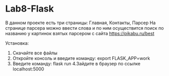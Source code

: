 # Lab8-Flask

В данном проекте есть три страницы: Главная, Контакты, Парсер
На странице парсера можно ввести слова и по ним осуществится поиск по названию у картинок взятых парсером с сайта https://pikabu.ru/best

Установка:
1. Скачайте все файлы
2. Откройте консоль и введите команду:
export FLASK_APP=work
3. Введите команду:
flask run
4.Зайдите в браузер по ссылке localhost:5000
